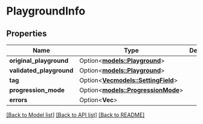 # PlaygroundInfo

## Properties

Name | Type | Description | Notes
------------ | ------------- | ------------- | -------------
**original_playground** | Option<[**models::Playground**](Playground.md)> |  | [optional]
**validated_playground** | Option<[**models::Playground**](Playground.md)> |  | [optional]
**tag** | Option<[**Vec<models::SettingField>**](SettingField.md)> |  | [optional]
**progression_mode** | Option<[**models::ProgressionMode**](ProgressionMode.md)> |  | [optional]
**errors** | Option<**Vec<String>**> |  | [optional]

[[Back to Model list]](../README.md#documentation-for-models) [[Back to API list]](../README.md#documentation-for-api-endpoints) [[Back to README]](../README.md)


